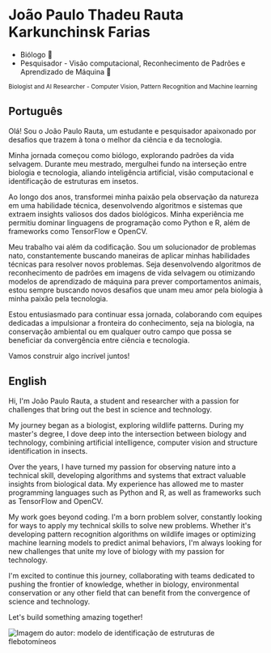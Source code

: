# João Paulo Thadeu Rauta Karkunchinsk Farias
- Biólogo 🦟
- Pesquisador - Visão computacional, Reconhecimento de Padrões e Aprendizado de Máquina :robot:


<sub>Biologist and AI Researcher - Computer Vision, Pattern Recognition and Machine learning</sub>
## Português

Olá! Sou o João Paulo Rauta, um estudante e pesquisador apaixonado por desafios que trazem à tona o melhor da ciência e da tecnologia. 

Minha jornada começou como biólogo, explorando padrões da vida selvagem. Durante meu mestrado, mergulhei fundo na interseção entre biologia e tecnologia, aliando inteligência artificial, visão computacional e identificação de estruturas em insetos.

Ao longo dos anos, transformei minha paixão pela observação da natureza em uma habilidade técnica, desenvolvendo algoritmos e sistemas que extraem insights valiosos dos dados biológicos. Minha experiência me permitiu dominar linguagens de programação como Python e R, além de frameworks como TensorFlow e OpenCV.

Meu trabalho vai além da codificação. Sou um solucionador de problemas nato, constantemente buscando maneiras de aplicar minhas habilidades técnicas para resolver novos problemas. Seja desenvolvendo algoritmos de reconhecimento de padrões em imagens de vida selvagem ou otimizando modelos de aprendizado de máquina para prever comportamentos animais, estou sempre buscando novos desafios que unam meu amor pela biologia à minha paixão pela tecnologia.

Estou entusiasmado para continuar essa jornada, colaborando com equipes dedicadas a impulsionar a fronteira do conhecimento, seja na biologia, na conservação ambiental ou em qualquer outro campo que possa se beneficiar da convergência entre ciência e tecnologia.

Vamos construir algo incrível juntos!

## English

Hi, I'm João Paulo Rauta, a student and researcher with a passion for challenges that bring out the best in science and technology.

My journey began as a biologist, exploring wildlife patterns. During my master's degree, I dove deep into the intersection between biology and technology, combining artificial intelligence, computer vision and structure identification in insects.

Over the years, I have turned my passion for observing nature into a technical skill, developing algorithms and systems that extract valuable insights from biological data. My experience has allowed me to master programming languages such as Python and R, as well as frameworks such as TensorFlow and OpenCV.

My work goes beyond coding. I'm a born problem solver, constantly looking for ways to apply my technical skills to solve new problems. Whether it's developing pattern recognition algorithms on wildlife images or optimizing machine learning models to predict animal behaviors, I'm always looking for new challenges that unite my love of biology with my passion for technology.

I'm excited to continue this journey, collaborating with teams dedicated to pushing the frontier of knowledge, whether in biology, environmental conservation or any other field that can benefit from the convergence of science and technology.

Let's build something amazing together!


![Imagem do autor: modelo de identificação de estruturas de flebotomíneos](https://i.imgur.com/gHVK9BF.png)
